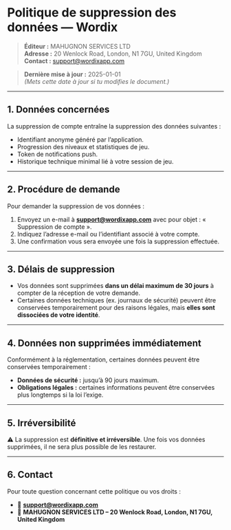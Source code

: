 # Politique de suppression des données — Wordix

> **Éditeur :** MAHUGNON SERVICES LTD  
> **Adresse :** 20 Wenlock Road, London, N1 7GU, United Kingdom  
> **Contact :** support@wordixapp.com

> **Dernière mise à jour :** 2025-01-01  
> *(Mets cette date à jour si tu modifies le document.)*

---

## 1. Données concernées

La suppression de compte entraîne la suppression des données suivantes :
- Identifiant anonyme généré par l’application.
- Progression des niveaux et statistiques de jeu.
- Token de notifications push.
- Historique technique minimal lié à votre session de jeu.

---

## 2. Procédure de demande

Pour demander la suppression de vos données :
1. Envoyez un e-mail à **support@wordixapp.com** avec pour objet : « Suppression de compte ».
2. Indiquez l’adresse e-mail ou l’identifiant associé à votre compte.
3. Une confirmation vous sera envoyée une fois la suppression effectuée.

---

## 3. Délais de suppression

- Vos données sont supprimées **dans un délai maximum de 30 jours** à compter de la réception de votre demande.
- Certaines données techniques (ex. journaux de sécurité) peuvent être conservées temporairement pour des raisons légales, mais **elles sont dissociées de votre identité**.

---

## 4. Données non supprimées immédiatement

Conformément à la réglementation, certaines données peuvent être conservées temporairement :
- **Données de sécurité :** jusqu’à 90 jours maximum.
- **Obligations légales :** certaines informations peuvent être conservées plus longtemps si la loi l’exige.

---

## 5. Irréversibilité

⚠️ La suppression est **définitive et irréversible**. Une fois vos données supprimées, il ne sera plus possible de les restaurer.

---

## 6. Contact

Pour toute question concernant cette politique ou vos droits :
- 📧 **support@wordixapp.com**
- 🏢 **MAHUGNON SERVICES LTD – 20 Wenlock Road, London, N1 7GU, United Kingdom**
